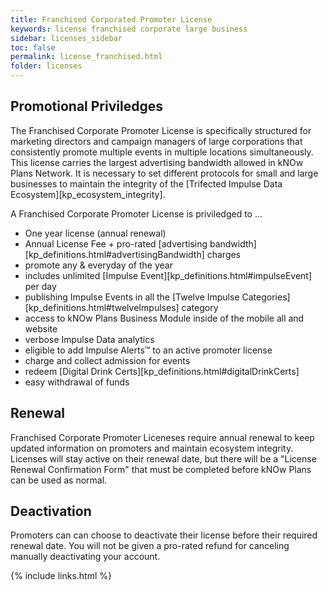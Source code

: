 ```yaml
---
title: Franchised Corporated Promoter License
keywords: license franchised corporate large business
sidebar: licenses_sidebar
toc: false
permalink: license_franchised.html
folder: licenses
---
```


## Promotional Priviledges
The Franchised Corporate Promoter License is specifically structured for marketing directors and campaign managers of large corporations that consistently promote multiple events in multiple locations simultaneously. This license carries the largest advertising bandwidth allowed in kNOw Plans Network. It is necessary to set different protocols for small and large businesses to maintain the integrity of the [Trifected Impulse Data Ecosystem][kp_ecosystem_integrity].

A Franchised Corporate Promoter License is priviledged to ...

* One year license (annual renewal)
* Annual License Fee + pro-rated [advertising bandwidth][kp_definitions.html#advertisingBandwidth] charges
* promote any & everyday of the year
* includes unlimited [Impulse Event][kp_definitions.html#impulseEvent] per day
* publishing Impulse Events in all the [Twelve Impulse Categories][kp_definitions.html#twelveImpulses] category
* access to kNOw Plans Business Module inside of the mobile all and website
* verbose Impulse Data analytics
* eligible to add Impulse Alerts™ to an active promoter license
* charge and collect admission for events
* redeem [Digital Drink Certs][kp_definitions.html#digitalDrinkCerts]
* easy withdrawal of funds

## Renewal
Franchised Corporate Promoter Liceneses require annual renewal to keep updated information on promoters and maintain ecosystem integrity.  Licenses will stay active on their renewal date, but there will be a "License Renewal Confirmation Form" that must be completed before kNOw Plans can be used as normal. 

## Deactivation
Promoters can can choose to deactivate their license before their required renewal date. You will not be given a pro-rated refund for canceling manually deactivating your account.


{% include links.html %}